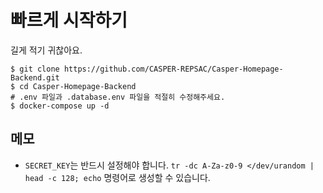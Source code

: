 # 빠르게 시작하기
길게 적기 귀찮아요.
```shell
$ git clone https://github.com/CASPER-REPSAC/Casper-Homepage-Backend.git
$ cd Casper-Homepage-Backend
# .env 파일과 .database.env 파일을 적절히 수정해주세요.
$ docker-compose up -d
```
## 메모
- `SECRET_KEY`는 반드시 설정해야 합니다. `tr -dc A-Za-z0-9 </dev/urandom | head -c 128; echo` 명령어로 생성할 수 있습니다.